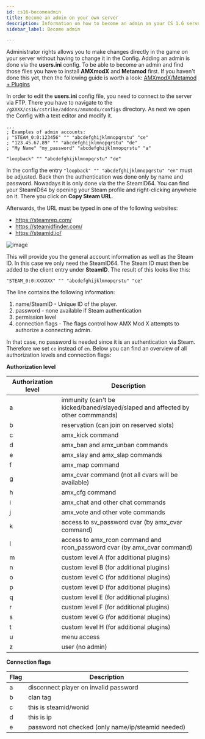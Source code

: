 ```yaml
---
id: cs16-becomeadmin
title: Become an admin on your own server
description: Information on how to become an admin on your CS 1.6 server from ZAP-Hosting - ZAP-Hosting.com documentation
sidebar_label: Become admin

---
```




Administrator rights allows you to make changes directly in the game on your server without having to change it in the Config. Adding an admin is done via the **users.ini** config. To be able to become an admin and find those files you have to install **AMXmodX** and **Metamod** first. If you haven't done this yet, then the following guide is worth a look: [AMXmodX/Metamod + Plugins](https://zap-hosting.com/guides/docs/de/cs16_plugins/)

In order to edit the **users.ini** config file, you need to connect to the server via FTP. There you have to navigate to the ``/gXXXX/cs16/cstrike/addons/amxmodx/configs`` directory. As next we open the Config with a text editor and modify it.

```
...
; Examples of admin accounts:
; "STEAM_0:0:123456" "" "abcdefghijklmnopqrstu" "ce"
; "123.45.67.89" "" "abcdefghijklmnopqrstu" "de"
; "My Name" "my_password" "abcdefghijklmnopqrstu" "a"

"loopback" "" "abcdefghijklmnopqrstu" "de"
```

In the config the entry ``"loopback" "" "abcdefghijklmnopqrstu" "en"`` must be adjusted. Back then the authentication was done only by name and password. Nowadays it is only done via the the SteamID64. You can find your SteamID64 by opening your Steam profile and right-clicking anywhere on it. There you click on **Copy Steam URL**. 

Afterwards, the URL must be typed in one of the following websites:

- https://steamrep.com/
- https://steamidfinder.com/
- https://steamid.io/

![image](https://user-images.githubusercontent.com/13604413/159179089-7c731c8b-9e85-4d9d-a6f0-2748752e6537.png)



This will provide you the general account information as well as the Steam ID.  In this case we only need the SteamID64. The Steam ID must then be added to the client entry under **SteamID**. The result of this looks like this:

```
"STEAM_0:0:XXXXXX" "" "abcdefghijklmnopqrstu" "ce"
```

The line contains the following information:

1. name/SteamID - Unique ID of the player.
2. password - none available if Steam authentication
3. permission level 
4. connection flags - The flags control how AMX Mod X attempts to authorize a connecting admin.

In that case, no password is needed since it is an authentication via Steam. Therefore we set ``ce`` instead of ``en``. Below you can find an overview of all authorization levels and connection flags:



**Authorization level**

| Authorization level | Description                                                  |
| ------------------- | ------------------------------------------------------------ |
| a                   | immunity (can't be kicked/baned/slayed/slaped and affected by other commmands) |
| b                   | reservation (can join on reserved slots)                     |
| c                   | amx_kick command                                             |
| d                   | amx_ban and amx_unban commands                               |
| e                   | amx_slay and amx_slap commands                               |
| f                   | amx_map command                                              |
| g                   | amx_cvar command (not all cvars will be available)           |
| h                   | amx_cfg command                                              |
| i                   | amx_chat and other chat commands                             |
| j                   | amx_vote and other vote commands                             |
| k                   | access to sv_password cvar (by amx_cvar command)             |
| l                   | access to amx_rcon command and rcon_password cvar (by amx_cvar command) |
| m                   | custom level A (for additional plugins)                      |
| n                   | custom level B (for additional plugins)                      |
| o                   | custom level C (for additional plugins)                      |
| p                   | custom level D (for additional plugins)                      |
| q                   | custom level E (for additional plugins)                      |
| r                   | custom level F (for additional plugins)                      |
| s                   | custom level G (for additional plugins)                      |
| t                   | custom level H (for additional plugins)                      |
| u                   | menu access                                                  |
| z                   | user (no admin)                                              |



**Connection flags** 

| Flag | Description                                        |
| ---- | -------------------------------------------------- |
| a    | disconnect player on invalid password              |
| b    | clan tag                                           |
| c    | this is steamid/wonid                              |
| d    | this is ip                                         |
| e    | password not checked (only name/ip/steamid needed) |



